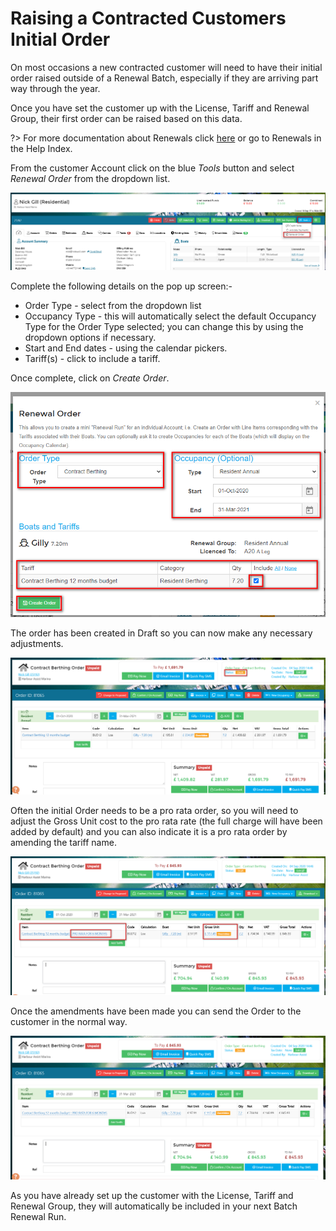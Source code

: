 # Raising a Contracted Customers Initial Order

On most occasions a new contracted customer will need to have their initial order raised outside of a Renewal Batch, especially if they are arriving part way through the year.

Once you have set the customer up with the License, Tariff and Renewal Group, their first order can be raised based on this data.

?> For more documentation about Renewals click [here](Renewals/Overview.md) or go to Renewals in the Help Index.

From the customer Account click on the blue *Tools* button and select *Renewal Order* from the dropdown list.

![image-20200825141305742](image-20200825141305742.png)



Complete the following details on the pop up screen:-

- Order Type - select from the dropdown list
- Occupancy Type - this will automatically select the default Occupancy Type for the Order Type selected; you can change this by using the dropdown options if necessary.
- Start and End dates - using the calendar pickers.
- Tariff(s) - click to include a tariff.

Once complete, click on *Create Order*.

![image-20200825143953860](image-20200825143953860.png)

 The order has been created in Draft so you can now make any necessary adjustments.

![image-20200904144749633](image-20200904144749633.png)

Often the initial Order needs to be a pro rata order, so you will need to adjust the Gross Unit cost to the pro rata rate (the full charge will have been added by default) and you can also indicate it is a pro rata order by amending the tariff name.

![image-20200904145406434](image-20200904145406434.png)

Once the amendments have been made you can send the Order to the customer in the normal way.

![image-20200904145550328](image-20200904145550328.png)

As you have already set up the customer with the License, Tariff and Renewal Group, they will automatically be included in your next Batch Renewal Run.